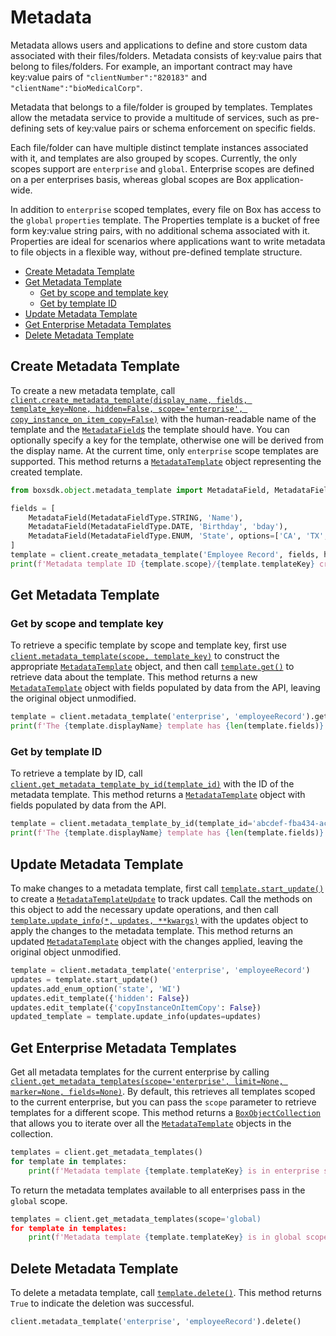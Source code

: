# Metadata

Metadata allows users and applications to define and store custom data associated
with their files/folders. Metadata consists of key:value pairs that belong to
files/folders. For example, an important contract may have key:value pairs of
`"clientNumber":"820183"` and `"clientName":"bioMedicalCorp"`.

Metadata that belongs to a file/folder is grouped by templates. Templates allow
the metadata service to provide a multitude of services, such as pre-defining sets
of key:value pairs or schema enforcement on specific fields.

Each file/folder can have multiple distinct template instances associated with it,
and templates are also grouped by scopes. Currently, the only scopes support are
`enterprise` and `global`. Enterprise scopes are defined on a per enterprises basis,
whereas global scopes are Box application-wide.

In addition to `enterprise` scoped templates, every file on Box has access to the
`global` `properties` template. The Properties template is a bucket of free form
key:value string pairs, with no additional schema associated with it. Properties
are ideal for scenarios where applications want to write metadata to file objects
in a flexible way, without pre-defined template structure.

<!-- START doctoc generated TOC please keep comment here to allow auto update -->
<!-- DON'T EDIT THIS SECTION, INSTEAD RE-RUN doctoc TO UPDATE -->

- [Create Metadata Template](#create-metadata-template)
- [Get Metadata Template](#get-metadata-template)
  - [Get by scope and template key](#get-by-scope-and-template-key)
  - [Get by template ID](#get-by-template-id)
- [Update Metadata Template](#update-metadata-template)
- [Get Enterprise Metadata Templates](#get-enterprise-metadata-templates)
- [Delete Metadata Template](#delete-metadata-template)

<!-- END doctoc generated TOC please keep comment here to allow auto update -->

## Create Metadata Template

To create a new metadata template, call
[`client.create_metadata_template(display_name, fields, template_key=None, hidden=False, scope='enterprise', copy_instance_on_item_copy=False)`][create_template]
with the human-readable name of the template and the [`MetadataField`s][metadata_field_class] the template should have.
You can optionally specify a key for the template, otherwise one will be derived from the display name. At the current
time, only `enterprise` scope templates are supported. This method returns a
[`MetadataTemplate`][metadata_template_class] object representing the created template.

<!-- sample post_metadata_templates_schema -->

```python
from boxsdk.object.metadata_template import MetadataField, MetadataFieldType

fields = [
    MetadataField(MetadataFieldType.STRING, 'Name'),
    MetadataField(MetadataFieldType.DATE, 'Birthday', 'bday'),
    MetadataField(MetadataFieldType.ENUM, 'State', options=['CA', 'TX', 'NY'])
]
template = client.create_metadata_template('Employee Record', fields, hidden=True)
print(f'Metadata template ID {template.scope}/{template.templateKey} created!')
```

[create_template]: https://box-python-sdk.readthedocs.io/en/latest/boxsdk.client.html#boxsdk.client.client.Client.create_metadata_template
[metadata_field_class]: https://box-python-sdk.readthedocs.io/en/latest/boxsdk.object.html#boxsdk.object.metadata_template.MetadataField
[metadata_template_class]: https://box-python-sdk.readthedocs.io/en/latest/boxsdk.object.html#boxsdk.object.metadata_template.MetadataTemplate

## Get Metadata Template

### Get by scope and template key

To retrieve a specific template by scope and template key, first use
[`client.metadata_template(scope, template_key)`][metadata_template] to construct the appropriate
[`MetadataTemplate`][metadata_template_class] object, and then call [`template.get()`][get] to retrieve data about
the template. This method returns a new [`MetadataTemplate`][metadata_template_class] object with fields populated by
data from the API, leaving the original object unmodified.

<!-- sample get_metadata_templates_id_id_schema -->

```python
template = client.metadata_template('enterprise', 'employeeRecord').get()
print(f'The {template.displayName} template has {len(template.fields)} fields')
```

[metadata_template]: https://box-python-sdk.readthedocs.io/en/latest/boxsdk.client.html#boxsdk.client.client.Client.metadata_template
[get]: https://box-python-sdk.readthedocs.io/en/latest/boxsdk.object.html#boxsdk.object.base_object.BaseObject.get

### Get by template ID

To retrieve a template by ID, call [`client.get_metadata_template_by_id(template_id)`][get_by_id] with the ID of the
metadata template. This method returns a [`MetadataTemplate`][metadata_template_class] object with fields populated by
data from the API.

<!-- sample get_metadata_templates_id -->

```python
template = client.metadata_template_by_id(template_id='abcdef-fba434-ace44').get()
print(f'The {template.displayName} template has {len(template.fields)} fields')
```

[get_by_id]: https://box-python-sdk.readthedocs.io/en/latest/boxsdk.client.html#boxsdk.client.client.Client.get_metadata_template_by_id

## Update Metadata Template

To make changes to a metadata template, first call [`template.start_update()`][start_update] to create a
[`MetadataTemplateUpdate`][template_update_class] to track updates. Call the methods on this object to add the
necessary update operations, and then call [`template.update_info(*, updates, **kwargs)`][update_info] with the updates
object to apply the changes to the metadata template. This method returns an updated
[`MetadataTemplate`][metadata_template_class] object with the changes applied, leaving the original object unmodified.

<!-- sample put_metadata_templates_id_id_schema -->

```python
template = client.metadata_template('enterprise', 'employeeRecord')
updates = template.start_update()
updates.add_enum_option('state', 'WI')
updates.edit_template({'hidden': False})
updates.edit_template({'copyInstanceOnItemCopy': False})
updated_template = template.update_info(updates=updates)
```

[start_update]: https://box-python-sdk.readthedocs.io/en/latest/boxsdk.object.html#boxsdk.object.metadata_template.MetadataTemplate.start_update
[template_update_class]: https://box-python-sdk.readthedocs.io/en/latest/boxsdk.object.html#boxsdk.object.metadata_template.MetadataTemplateUpdate
[update_info]: https://box-python-sdk.readthedocs.io/en/latest/boxsdk.object.html#boxsdk.object.metadata_template.MetadataTemplate.update_info

## Get Enterprise Metadata Templates

Get all metadata templates for the current enterprise by calling
[`client.get_metadata_templates(scope='enterprise', limit=None, marker=None, fields=None)`][get_metadata_templates].
By default, this retrieves all templates scoped to the current enterprise, but you can pass the `scope` parameter to
retrieve templates for a different scope. This method returns a [`BoxObjectCollection`][box_object_collection] that
allows you to iterate over all the [`MetadataTemplate`][metadata_template_class] objects in the collection.

<!-- sample get_metadata_templates_enterprise -->

```python
templates = client.get_metadata_templates()
for template in templates:
    print(f'Metadata template {template.templateKey} is in enterprise scope')
```

To return the metadata templates available to all enterprises pass in the
`global` scope.

<!-- sample get_metadata_templates_global -->

```python
templates = client.get_metadata_templates(scope='global)
for template in templates:
    print(f'Metadata template {template.templateKey} is in global scope')
```

[get_metadata_templates]: https://box-python-sdk.readthedocs.io/en/latest/boxsdk.client.html#boxsdk.client.client.Client.get_metadata_templates
[box_object_collection]: https://box-python-sdk.readthedocs.io/en/latest/boxsdk.pagination.html#boxsdk.pagination.box_object_collection.BoxObjectCollection

## Delete Metadata Template

To delete a metadata template, call [`template.delete()`][delete]. This method returns `True` to indicate the deletion
was successful.

<!-- sample delete_metadata_templates_id_id_schema -->

```python
client.metadata_template('enterprise', 'employeeRecord').delete()
```

[delete]: https://box-python-sdk.readthedocs.io/en/latest/boxsdk.object.html#boxsdk.object.base_object.BaseObject.delete
